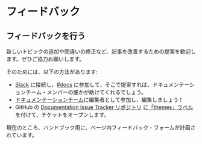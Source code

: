 <!-- 
# Feedback
 -->
# フィードバック

<!-- 
## Giving Feedback
 -->
## フィードバックを行う

<!-- 
We welcome suggestions to improve the article, whether it is to add new topics or to rectify mistakes, you’re invited to help.
 -->
新しいトピックの追加や間違いの修正など、記事を改善するための提案を歓迎します。ぜひご協力お願いします。

<!-- 
You can do so in the following ways
 -->
そのためには、以下の方法があります:

<!-- 
*   Connect to [Slack](https://make.wordpress.org/chat/) and join [#docs](https://wordpress.slack.com/messages/docs/) and make your suggestion there, one of the Documentation Team members will help
*   Join the [Documentation Team](https://make.wordpress.org/docs/) as an editor and edit away!
*   Open a ticket in the [Documentation Issue Tracker repository](https://github.com/WordPress/Documentation-Issue-Tracker) on GitHub with the [“themes” label](https://github.com/WordPress/Documentation-Issue-Tracker/labels/themes).
 -->
*   [Slack](https://make.wordpress.org/chat/) に接続し、[#docs](https://wordpress.slack.com/messages/docs/) に参加して、そこで提案すれば、ドキュメンテーションチーム・メンバーの誰かが助けてくれるでしょう。
*   [ドキュメンテーションチーム](https://make.wordpress.org/docs/)に編集者として参加し、編集しましょう !
*   GitHub の [Documentation Issue Tracker リポジトリ](https://github.com/WordPress/Documentation-Issue-Tracker) に[「themes」ラベル](https://github.com/WordPress/Documentation-Issue-Tracker/labels/themes)を付けて、チケットをオープンします。

<!-- 
In-page feedback forms are currently planned for the handbooks.
 -->
現在のところ、ハンドブック用に、ページ内フィードバック・フォームが計画されています。

